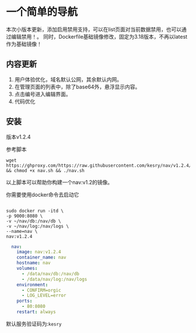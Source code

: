 # 一个简单的导航

本次小版本更新，添加启用禁用支持，可以在list页面对当前数据禁用，也可以通过编辑禁用！。
同时，Dockerfile基础镜像修改，固定为3.18版本，不再以latest作为基础镜像！

## 内容更新
1. 用户体验优化，域名默认公网，其余默认内网。
2. 在管理页面的列表中，除了base64外，悬浮显示内容。
3. 点击编号进入编辑界面。
4. 代码优化
## 安装
版本v1.2.4

参考脚本
```shell
wget https://ghproxy.com/https://raw.githubusercontent.com/kesry/nav/v1.2.4/nav.sh && chmod +x nav.sh && ./nav.sh
```

以上脚本可以帮助你构建一个nav:v1.2的镜像。

你需要使用docker命令去启动它

```shell

sudo docker run -itd \
-p 9000:8080 \
-v ~/nav/db:/nav/db \
-v ~/nav/log:/nav/logs \
--name=nav \
nav:v1.2.4

```

```docker-compose.yml
  nav:
    image: nav:v1.2.4
    container_name: nav
    hostname: nav
    volumes:
      - /data/nav/db:/nav/db
      - /data/nav/log:/nav/logs
    environment: 
      - CONFIRM=orgic
      - LOG_LEVEL=error
    ports:
      - 80:8080
    restart: always  

```

默认服务验证码为:`kesry`